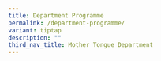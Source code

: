 ```yaml
---
title: Department Programme
permalink: /department-programme/
variant: tiptap
description: ""
third_nav_title: Mother Tongue Department
---
```

